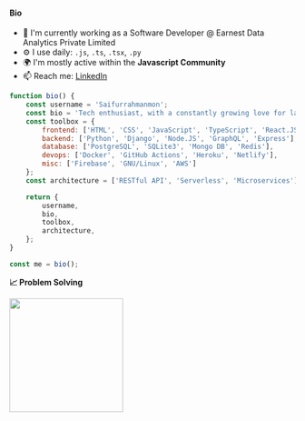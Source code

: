 

#### Bio

-  🏢 I'm currently working as a Software Developer @ Earnest Data Analytics Private Limited
-  ⚙️ I use daily: `.js`, `.ts`, `.tsx`, `.py`
-  🌍 I'm mostly active within the **Javascript Community**
-  📫 Reach me: [LinkedIn](https://www.linkedin.com/in/saifurrahmanemon/)

```javascript
function bio() {
    const username = 'Saifurrahmanmon';
    const bio = 'Tech enthusiast, with a constantly growing love for languages.';
    const toolbox = {
        frontend: ['HTML', 'CSS', 'JavaScript', 'TypeScript', 'React.JS', 'Next.JS', 'Svelte'],
        backend: ['Python', 'Django', 'Node.JS', 'GraphQL', 'Express'],
        database: ['PostgreSQL', 'SQLite3', 'Mongo DB', 'Redis'],
        devops: ['Docker', 'GitHub Actions', 'Heroku', 'Netlify'],
        misc: ['Firebase', 'GNU/Linux', 'AWS']
    };
    const architecture = ['RESTful API', 'Serverless', 'Microservices'];

    return {
        username,
        bio,
        toolbox,
        architecture,
    };
}

const me = bio();

```

<b>&#128200; Problem Solving</b>

<p float="left">
<img height="200em"  src="https://leetcard.jacoblin.cool/saifur789?theme=light&font=Karma&ext=activity" />
</p>
